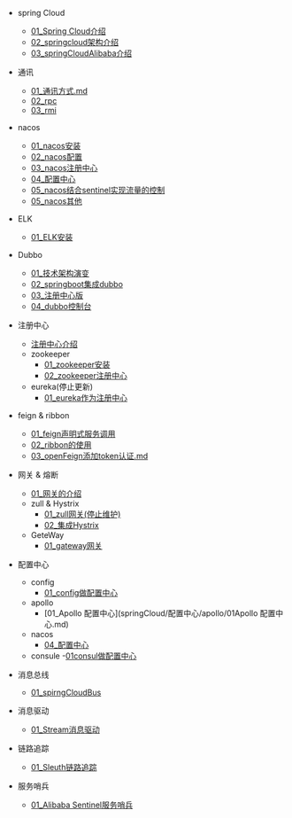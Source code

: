 
[//]: &lt;> "springCloud全家桶介绍"
- spring Cloud
  - [01_Spring Cloud介绍](springCloud/01SpringCloud介绍.md)
  - [02_springcloud架构介绍](springCloud/02springcloud架构介绍.md)
  - [03_springCloudAlibaba介绍](springCloud/springCloudAlibaba/介绍.md)

- 通讯
  - [01_通讯方式.md](springCloud/通讯/01_通讯方式.md)
  - [02_rpc](springCloud/通讯/02_RPC.md)
  - [03_rmi](springCloud/通讯/03_rmi.md)

- nacos
  - [01_nacos安装](springCloud/nacos/nacos安装.md)
  - [02_nacos配置](springCloud/nacos/nacos配置.md)
  - [03_nacos注册中心](springCloud/nacos/nacos注册中心.md)
  - [04_配置中心](springCloud/nacos/nacos配置中心.md)
  - [05_nacos结合sentinel实现流量的控制](springCloud/nacos/nacos结合sentinel实现流量的控制.md)
  - [05_nacos其他](springCloud/nacos/nacos其他.md)


- ELK
  - [01_ELK安装](springCloud/ELK/01EKL安装.md)

- Dubbo
  - [01_技术架构演变](springCloud/dubbo/01技术架构演变.md)
  - [02_springboot集成dubbo](springCloud/dubbo/02springboot集成dubbo.md)
  - [03_注册中心版](springCloud/dubbo/03注册中心版.md)
  - [04_dubbo控制台](springCloud/dubbo/04dubbo控制台.md)

- 注册中心
  - [注册中心介绍](springCloud/springCloudAlibaba/注册中心.md) 
  - zookeeper
    - [01_zookeeper安装](springCloud/注册中心/zookeeper/01zookeeper安装.md)
    - [02_zookeeper注册中心](springCloud/注册中心/zookeeper/02注册中心.md)
  - eureka(停止更新)
    - [01_eureka作为注册中心](springCloud/注册中心/eureka/01注册中心.md)


- feign & ribbon
  - [01_feign声明式服务调用](springCloud/feign&ribbon/01声明式服务调用.md)
  - [02_ribbon的使用](springCloud/feign&ribbon/02ribbon的使用.md)
  - [03_openFeign添加token认证.md](springCloud/feign&ribbon/03openFeign添加token认证.md)

- 网关 & 熔断
  - [01_网关的介绍](springCloud/网关/01网关的介绍.md)
  - zull & Hystrix
    - [01_zull网关(停止维护)](springCloud/网关/01zull网关.md)
    - [02_集成Hystrix](springCloud/网关/zull/02集成Hystrix.md)
  - GeteWay
    - [01_gateway网关](springCloud/网关/Gateway/01gateway网关.md)


- 配置中心
  - config
    - [01_config做配置中心](springCloud/配置中心/config/01config做配置中心.md)
  - apollo
    - [01_Apollo 配置中心](springCloud/配置中心/apollo/01Apollo 配置中心.md)
  - nacos
    - [04_配置中心](springCloud/nacos/nacos配置中心.md)
  - consule
    -[01consul做配置中心](springCloud/配置中心/consul/01consul做配置中心.md)

- 消息总线
  - [01_spirngCloudBus](springCloud/消息总线/01spirngCloudBus.md)

- 消息驱动
  - [01_Stream消息驱动](springCloud/消息驱动/01Stream消息驱动.md)

- 链路追踪
  - [01_Sleuth链路追踪](springCloud/链路追踪/01Sleuth链路追踪.md)
- 服务哨兵
  - [01_Alibaba Sentinel服务哨兵](springCloud/服务哨兵/AlibabaSentinel服务哨兵.md)